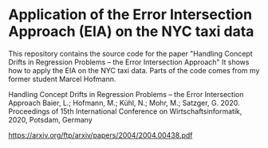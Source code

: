 # Application of the Error Intersection Approach (EIA) on the NYC taxi data

This repository contains the source code for the paper "Handling Concept Drifts in Regression Problems – the Error Intersection Approach"
It shows how to apply the EIA on the NYC taxi data. Parts of the code comes from my former student Marcel Hofmann.

Handling Concept Drifts in Regression Problems – the Error Intersection Approach
Baier, L.; Hofmann, M.; Kühl, N.; Mohr, M.; Satzger, G.
2020. Proceedings of 15th International Conference on Wirtschaftsinformatik, 2020, Potsdam, Germany

https://arxiv.org/ftp/arxiv/papers/2004/2004.00438.pdf

